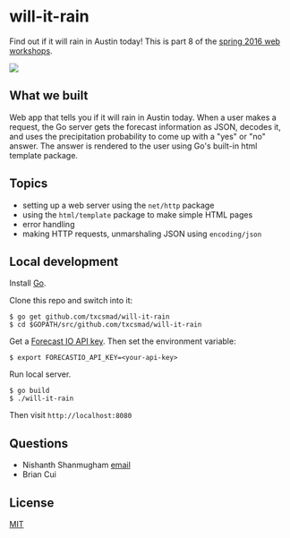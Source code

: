 # will-it-rain

Find out if it will rain in Austin today! This is part 8 of the [spring 2016 web workshops](https://github.com/txcsmad/s16-web).

![](http://i.imgur.com/Annd1bi.png)

## What we built

Web app that tells you if it will rain in Austin today. When a user makes a request, the Go server gets the forecast information as JSON, decodes it, and uses the precipitation probability to come up with a "yes" or "no" answer. The answer is rendered to the user using Go's built-in html template package.

## Topics

- setting up a web server using the `net/http` package
- using the `html/template` package to make simple HTML pages
- error handling
- making HTTP requests, unmarshaling JSON using `encoding/json`

## Local development

Install [Go](https://golang.org/dl/). 

Clone this repo and switch into it:

```
$ go get github.com/txcsmad/will-it-rain
$ cd $GOPATH/src/github.com/txcsmad/will-it-rain
```

Get a [Forecast IO API key](https://developer.forecast.io/). Then set the environment variable:

```
$ export FORECASTIO_API_KEY=<your-api-key>
```

Run local server.

```
$ go build
$ ./will-it-rain
```

Then visit `http://localhost:8080`

## Questions

* Nishanth Shanmugham [email](mailto:nishanths@utexas.edu)
* Brian Cui

## License

[MIT](http://nishanths.mit-license.org)
